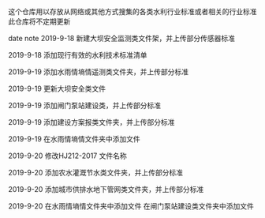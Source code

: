 这个仓库用以存放从网络或其他方式搜集的各类水利行业标准或者相关的行业标准
此仓库将不定期更新

date 	        	note
2019-9-18			新建大坝安全监测类文件架，并上传部分传感器标准

2019-9-18			添加现行有效的水利技术标准清单

2019-9-19			添加水雨情墒情遥测类文件夹，并上传部分标准

2019-9-19			更新大坝安全类文件

2019-9-19			添加闸门泵站建设类，并上传部分标准

2019-9-19			添加建设方案报类文件夹，并上传部分标准

2019-9-19			在水雨情墒情文件夹中添加文件

2019-9-20			修改HJ212-2017 文件名称

2019-9-20			添加农水灌溉节水类文件夹，并上传部分标准

2019-9-20			添加城市供排水地下管网类文件夹，并上传部分标准

2019-9-20			在水雨情墒情文件夹中添加文件
					在闸门泵站建设类文件夹中添加文件

